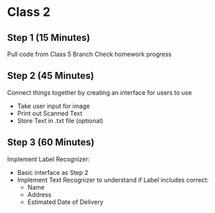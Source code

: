 # Class 2
## Step 1 (15 Minutes)
Pull code from Class 5 Branch
Check homework progress

## Step 2 (45 Minutes)
Connect things together by creating an interface for users to use
* Take user input for image
* Print out Scanned Text
* Store Text in .txt file (optional)

## Step 3 (60 Minutes)
Implement Label Recognizer:
* Basic interface as Step 2
* Implement Text Recognizer to understand if Label includes correct:
  * Name
  * Address
  * Estimated Date of Delivery
